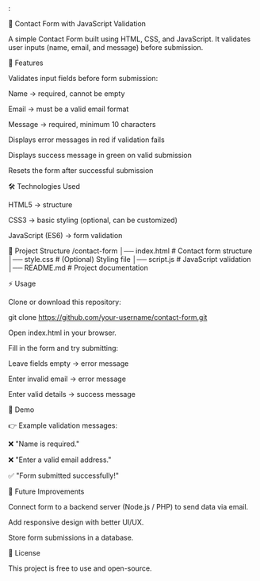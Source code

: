 :

📩 Contact Form with JavaScript Validation

A simple Contact Form built using HTML, CSS, and JavaScript.
It validates user inputs (name, email, and message) before submission.

🚀 Features

Validates input fields before form submission:

Name → required, cannot be empty

Email → must be a valid email format

Message → required, minimum 10 characters

Displays error messages in red if validation fails

Displays success message in green on valid submission

Resets the form after successful submission

🛠️ Technologies Used

HTML5 → structure

CSS3 → basic styling (optional, can be customized)

JavaScript (ES6) → form validation

📂 Project Structure
/contact-form
│── index.html   # Contact form structure
│── style.css    # (Optional) Styling file
│── script.js    # JavaScript validation
│── README.md    # Project documentation

⚡ Usage

Clone or download this repository:

git clone https://github.com/your-username/contact-form.git


Open index.html in your browser.

Fill in the form and try submitting:

Leave fields empty → error message

Enter invalid email → error message

Enter valid details → success message

📸 Demo

👉 Example validation messages:

❌ "Name is required."

❌ "Enter a valid email address."

✅ "Form submitted successfully!"

🔮 Future Improvements

Connect form to a backend server (Node.js / PHP) to send data via email.

Add responsive design with better UI/UX.

Store form submissions in a database.

📜 License

This project is free to use and open-source.
